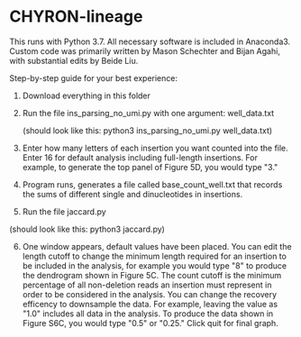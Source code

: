 # CHYRON-lineage

This runs with Python 3.7. All necessary software is included in Anaconda3. Custom code was primarily written by Mason Schechter and Bijan Agahi, with substantial edits by Beide Liu.

Step-by-step guide for your best experience:

1. Download everything in this folder

2. Run the file ins_parsing_no_umi.py with one argument: well_data.txt

    (should look like this:
                            python3 ins_parsing_no_umi.py well_data.txt)
                            
3. Enter how many letters of each insertion you want counted into the file. Enter 16 for default analysis including full-length insertions. For example, to generate the top panel of Figure 5D, you would type "3."

4. Program runs, generates a file called base_count_well.txt that records the sums of different single and dinucleotides in insertions. 

5. Run the file jaccard.py

  (should look like this:
                          python3 jaccard.py)
                          
6. One window appears, default values have been placed. You can edit the length cutoff to change the minimum length required for an insertion to be included in the analysis, for example you would type "8" to produce the dendrogram shown in Figure 5C. The count cutoff is the minimum percentage of all non-deletion reads an insertion must represent in order to be considered in the analysis. You can change the recovery efficency to downsample the data. For example, leaving the value as "1.0" includes all data in the analysis. To produce the data shown in Figure S6C, you would type "0.5" or "0.25." Click quit for final graph. 
